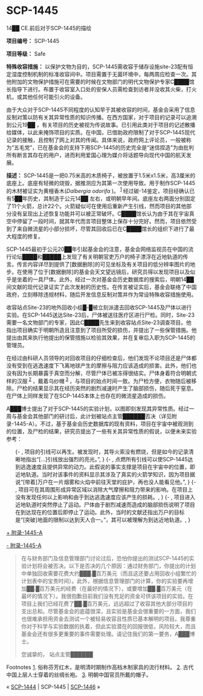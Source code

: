 # SCP-1445
                        




14██ CE.前后对于SCP-1445的描绘



**项目编号：** SCP-1445

**项目等级：** Safe

**特殊收容措施：** 以保护文物为目的，SCP-1445需收容于储存设施site-23配有恒定湿度控制机制的标准收容间中。项目需置于无菌环境中，每两周应检查一次。其他附加的文物保护措施可在需要的时候在文物部门的明代文物保护专家C████馆长指导下进行。布置于收容室入口处的安保人员需检查到访者并没收其火柴，打火机，或其他任何可能引火的设备。

由于大众对于SCP-1445不同程度的认知早于其被收容的时间，基金会采用了信息反制对策以防有关其异常性质的知识传播。在西方国家，对于项目的记录可以追溯到公元19██ ，有关项目的历史被视为传说故事。已引用此类对于项目的记述散播给媒体，以此来掩饰项目的实质。在中国，已借助政府限制了对于SCP-1445现代记录的接触，且控制了网上对其的传闻。具体来说，政府网上评论员，一般被称为“五毛党”，已在基金会的支持下用SCP-1445的历史完全是“迷信捏造”为由批判所有断言其存在的用户，进而利用爱国心理为媒介将话题导向现代中国的航天发展。

**描述：** SCP-1445是一把0.75米高的木质椅子，被放置于1.5米x1.5米，高3厘米的底座上。底座有轻微的烧毁，据推测应为其第一次使用导致。用于制作SCP-1445的木材被证实为黄檀香木(*Dalbergia odorifa* )。<sup class='footnoteref'>
 <a shape='rect' class='footnoteref' id='footnoteref-1' href='javascript:;' onclick='WIKIDOT.page.utils.scrollToReference(&apos;footnote-1&apos;)'>1</a>
</sup>经过碳-14鉴定，项目经确认已有5██年历史，其制造于公元14██ 左右，或明朝早年间。底座左右两面分别固定了11个火箭，总计22个。火箭疑似可在使用后重新产生引线，然而项目的其他部分没有呈现出上述恢复功能并可以被正常破坏。C████馆长认为由于其在宇宙真空中停留了一段时间，就其年代而言项目整体上保存十分完好。然而，项目依然受到了来自微流星的小部分损坏，尽管其回收后已在C████馆长的组织下进行了最大程度的修复。

SCP-1445最初于公元20██年引起基金会的注意，基金会网络监视员在中国的流行论坛████和█████上发现了有关明朝官吏万户的椅子漂浮在近地轨道的传言。传言内容详尽到提供了[数据删除]的可见坐标及有关项目的低分辨率图片的地步。在使用了位于[数据删除]的基金会天文望远镜后，研究员得以发现项目以及似乎是坐着的一具尸体。此外，经过一次对基金会历史数据库的搜索后，明朝14██间文献的现代记录证实了此次发射的历史性。在传言被证实后，基金会联络了中国政府，立刻移除违规材料，随后开发信息反制对策并作为常设特殊收容措施使用。

收容站点Site-23的地外回收小组█-█被立刻派遣去回收SCP-1445及尸体以进行实验。在SCP-1445送达Site-23后，尸体被送往医疗区进行尸检。同时，Site-23需要一名文物部门的专家，因此C████先生来到收容站点Site-23调查项目。他指出项目确实于明朝所造且注意到了项目所受的损伤，并提出了一些保管措施。他提出由其来执行他提出的保管措施以检验其效果，并在复审后入职为SCP-1445的管理员。

在经过由科研人员领导的对回收项目的仔细检查后，他们发现不论项目还是尸体都没有受到在逃逸速度下飞离地球产生的摩擦与阻力应该造成的损害。此外，他们也没有因为长期暴露于真空而分解，尽管尸体已被冻得很结实。尸体身着符合明朝式样的汉服<sup class='footnoteref'>
 <a shape='rect' class='footnoteref' id='footnoteref-2' href='javascript:;' onclick='WIKIDOT.page.utils.scrollToReference(&apos;footnote-2&apos;)'>2</a>
</sup>，戴着乌纱帽<sup class='footnoteref'>
 <a shape='rect' class='footnoteref' id='footnoteref-3' href='javascript:;' onclick='WIKIDOT.page.utils.scrollToReference(&apos;footnote-3&apos;)'>3</a>
</sup>，与项目的始点时间一致。为尸检方便，衣物随后被移除。尸检的结果显示其在经历突然的剧烈减速时产生了脑部损伤，随后死于窒息。在尸体上同样发现了在SCP-1445本体上也存在的微流星造成的损伤。

A███博士提出了对于SCP-1445的实验计划，以图即刻发现其异常性质。经过一周与基金会其他部门的研讨后，此计划被站点主管██████否决（详见附录-1445-A）。不过，基于基金会历史数据库的现有资料，项目在宇宙中被观测到的位置，及尸检的结果，研究员提出了一些有关其异常性质的假说，以便未来实验参考：

<ol>{- , &#39033;&#30446;&#30340;&#24341;&#32447;&#21487;&#20197;&#20877;&#29983;&#12290;&#34987;&#21457;&#29616;&#26102;&#65292;&#20854;&#23548;&#28779;&#32034;&#27809;&#26377;&#29123;&#28903;&#65292;&#20294;&#26159;&#22914;&#20170;&#30340;&#35760;&#24405;&#28165;&#26224;&#22320;&#25351;&#20986;&#8220;[&#8230;]&#24341;&#32447;&#25918;&#20986;&#24378;&#28872;&#30340;&#20142;&#20809;&#12290;&#8221;, }
{- , &#28857;&#29123;&#25152;&#26377;&#24341;&#32447;&#21487;&#20197;&#20351;SCP-1445&#36798;&#21040;&#36867;&#36920;&#36895;&#24230;&#19988;&#25552;&#20379;&#24322;&#24120;&#30340;&#21160;&#21147;&#12290;&#27492;&#20551;&#35828;&#30340;&#20107;&#23454;&#25903;&#25745;&#26159;&#39033;&#30446;&#22312;&#23431;&#23449;&#20013;&#30340;&#20301;&#32622;&#65292;&#21363;&#36817;&#22320;&#36712;&#36947;&#12290;&#24403;&#26102;&#23545;&#35813;&#20107;&#20214;&#30340;&#36164;&#26009;&#26174;&#31034;&#20854;&#28041;&#21450;&#20102;&#30495;&#23454;&#30340;&#28779;&#31661;&#23398;&#30693;&#35782;&#65292;&#22240;&#20026;&#39033;&#30446;&#25454;&#35828;&#8220;[&#24102;&#30528;]&#19975;&#25143;&#22312;&#19968;&#29255;&#28895;&#38654;&#21644;&#28779;&#28976;&#20013;&#21069;&#24448;&#22825;&#22530;&#30340;&#24199;&#25252;&#65292;&#20877;&#20063;&#27809;&#20154;&#33021;&#30475;&#35265;&#20182;&#12290;&#8221;, }
{- , &#39033;&#30446;&#21487;&#22312;&#20854;&#21608;&#22260;&#24418;&#25104;&#24322;&#24120;&#21306;&#22495;&#20197;&#28040;&#38500;&#22823;&#27668;&#25705;&#25830;&#21644;&#38459;&#21147;&#24102;&#26469;&#30340;&#24433;&#21709;&#12290;&#22312;&#39033;&#30446;&#19978;&#27809;&#26377;&#21457;&#29616;&#20219;&#20309;&#20197;&#19978;&#24433;&#21709;&#21644;&#30001;&#20110;&#21040;&#36798;&#36867;&#36920;&#36895;&#24230;&#24212;&#35813;&#20135;&#29983;&#30340;&#25439;&#32791;&#12290;, }
{- , &#39033;&#30446;&#36827;&#20837;&#36817;&#22320;&#36712;&#36947;&#26102;&#31361;&#28982;&#20572;&#27490;&#20102;&#36816;&#21160;&#12290;&#23608;&#20307;&#30001;&#20110;&#21095;&#28872;&#20943;&#36895;&#32780;&#36896;&#25104;&#30340;&#33041;&#37096;&#25439;&#20260;&#35828;&#26126;&#20102;&#39033;&#30446;&#22312;&#21040;&#36798;&#29616;&#22312;&#30340;&#20301;&#32622;&#21518;&#21363;&#20572;&#27490;&#20102;&#36816;&#21160;&#12290;&#27492;&#22806;&#65292;&#24403;&#26102;&#30340;&#25991;&#29486;&#36824;&#25351;&#20986;&#19975;&#25143;&#30340;&#30446;&#26631;&#26159;&#8220;[&#31361;&#30772;]&#22320;&#38754;&#30340;&#38480;&#21046;&#20197;&#36798;&#21040;&#22825;&#20154;&#21512;&#19968;&#12290;&#8221;&#65292;&#20854;&#21487;&#20197;&#34987;&#29702;&#35299;&#20026;&#21040;&#36798;&#36817;&#22320;&#36712;&#36947;&#12290;, }
</ol>

<a shape='rect' class='collapsible-block-link' href='javascript:;'>+&#160;&#38468;&#24405;-1445-A</a>

<a shape='rect' class='collapsible-block-link' href='javascript:;'>-&#160;&#38468;&#24405;-1445-A</a>


> 在与财务部门及信息管理部门讨论过后，恐怕你提出的测试SCP-1445的实验计划将会被否决。以下是否决的几个原因：通过财务部门，你提出的计划中单独回收需要花费大约███.█百万美元（而且这还要占用回收小组繁忙的计划表中的宝贵时间）。此外，根据信息管理部门的计算，你的实验要再增加██.█百万美元的经费（在最好的情况下），或要增加██.█百万美元（在最坏的情况下）。我很抱歉目前我们没有充足的资金可供该项目的实验。在项目上我们已经花费了██.█百万美元，远远超过了收容其他大部分项目的支出总和。尽管基金会的底蕴很深，且实验是基金会很重要的一方面，我们也很难承担用资金去测试一个被轻易收容且性质已基本解明的项目。我尊重你对于科学与实验数据的执着，但此实验潜在的回报很低，风险较大，而且基金会还有很多更重要的事件需要处理。请记住我们的第一要务，A███博士。
> 
> 您诚挚的，
站点主管██████
> 





Footnotes
<a shape='rect' href='javascript:;' onclick='WIKIDOT.page.utils.scrollToReference(&apos;footnoteref-1&apos;)'>1</a>. 俗称芬芳红木，是明清时期制作高档木制家具的流行材料。
<a shape='rect' href='javascript:;' onclick='WIKIDOT.page.utils.scrollToReference(&apos;footnoteref-2&apos;)'>2</a>. 古代中国上层人士穿着的丝绸长袍。
<a shape='rect' href='javascript:;' onclick='WIKIDOT.page.utils.scrollToReference(&apos;footnoteref-3&apos;)'>3</a>. 明朝中国官员所戴的帽子。



« <a shape='rect' class='newpage' href='/scp-1444'>SCP-1444</a> | SCP-1445 | [SCP-1446](/scp-1446) »





                    